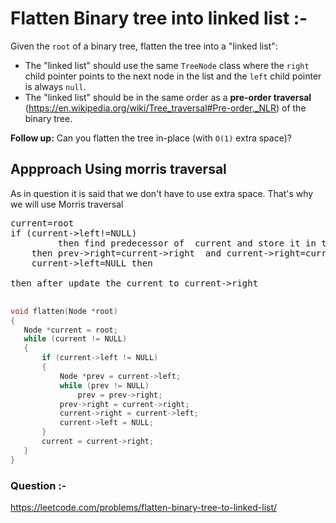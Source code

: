 # Flatten Binary tree into linked list :-

Given the `root` of a binary tree, flatten the tree into a "linked list":

-   The "linked list" should use the same `TreeNode` class where the `right` child pointer points to the next node in the list and the `left` child pointer is always `null`.
-   The "linked list" should be in the same order as a **pre-order traversal** (https://en.wikipedia.org/wiki/Tree_traversal#Pre-order,_NLR) of the binary tree.

**Follow up:** Can you flatten the tree in-place (with `O(1)` extra space)?

## Appproach Using morris traversal

As in question it is said that we don't have to use extra space. That's why we will use Morris traversal

<pre>
current=root
if (current->left!=NULL)
		 then find predecessor of  current and store it in the prev
 	then prev->right=current->right  and current->right=current->left 
	current->left=NULL then

then after update the current to current->right 
 </pre>
 
 ```C++
void flatten(Node *root)
{
    Node *current = root;
    while (current != NULL)
    {
        if (current->left != NULL)
        {
            Node *prev = current->left;
            while (prev != NULL)
                prev = prev->right;
            prev->right = current->right;
            current->right = current->left;
            current->left = NULL;
        }
        current = current->right;
    }
}
```


### Question :-
https://leetcode.com/problems/flatten-binary-tree-to-linked-list/

 